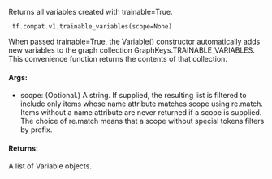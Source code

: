 Returns all variables created with trainable=True.

```
 tf.compat.v1.trainable_variables(scope=None)
```
When passed trainable=True, the Variable() constructor automatically adds new variables to the graph collection GraphKeys.TRAINABLE_VARIABLES. This convenience function returns the contents of that collection.
#### Args:
- scope: (Optional.) A string. If supplied, the resulting list is filtered to include only items whose name attribute matches scope using re.match. Items without a name attribute are never returned if a scope is supplied. The choice of re.match means that a scope without special tokens filters by prefix.
#### Returns:
A list of Variable objects.
